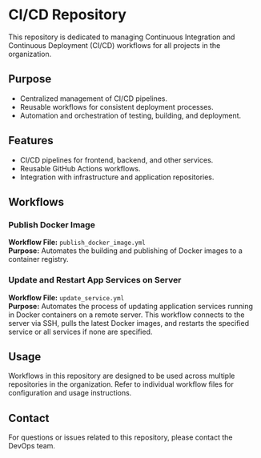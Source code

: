 # CI/CD Repository

This repository is dedicated to managing Continuous Integration and Continuous Deployment (CI/CD) workflows for all projects in the organization.

## Purpose

- Centralized management of CI/CD pipelines.
- Reusable workflows for consistent deployment processes.
- Automation and orchestration of testing, building, and deployment.

## Features

- CI/CD pipelines for frontend, backend, and other services.
- Reusable GitHub Actions workflows.
- Integration with infrastructure and application repositories.

## Workflows

### Publish Docker Image
**Workflow File:** `publish_docker_image.yml`  
**Purpose:** Automates the building and publishing of Docker images to a container registry.

### Update and Restart App Services on Server
**Workflow File:**  `update_service.yml`  
**Purpose:** Automates the process of updating application services running in Docker containers on a remote server. This workflow connects to the server via SSH, pulls the latest Docker images, and restarts the specified service or all services if none are specified.

## Usage

Workflows in this repository are designed to be used across multiple repositories in the organization. Refer to individual workflow files for configuration and usage instructions.

## Contact

For questions or issues related to this repository, please contact the DevOps team.
